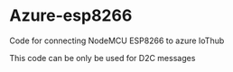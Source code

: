 # Azure-esp8266
Code for connecting NodeMCU ESP8266 to azure IoThub


  This code can be only be used for D2C messages
